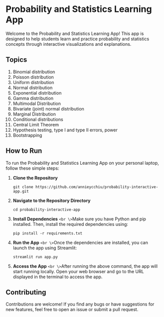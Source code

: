 # Probability and Statistics Learning App

Welcome to the Probability and Statistics Learning App! This app is designed to help students learn and practice probability and statistics concepts through interactive visualizations and explanations.

## Topics

1. Binomial distribution
2. Poisson distribution
3. Uniform distribution
4. Normal distribution
5. Exponential distribution
6. Gamma distribution
7. Multimodal Distribution
8. Bivariate (joint) normal distribution
9. Marginal Distribution
10. Conditional distributions
11. Central Limit Theorem
12. Hypothesis testing, type I and type II errors, power
13. Bootstrapping

## How to Run

To run the Probability and Statistics Learning App on your personal laptop, follow these simple steps:

1. **Clone the Repository**
   ```
   git clone https://github.com/annieycchiu/probability-interactive-app.git
   ```
2. **Navigate to the Repository Directory**
   ```
   cd probability-interactive-app
   ```
3. **Install Dependencies**
   `<br \>`Make sure you have Python and pip installed. Then, install the required dependencies using:
   ```
   pip install -r requirements.txt
   ```
4. **Run the App**
   `<br \>`Once the dependencies are installed, you can launch the app using Streamlit:
   ```
   streamlit run app.py
   ```
5. **Access the App**
   `<br \>`After running the above command, the app will start running locally. Open your web browser and go to the URL displayed in the terminal to access the app.

## Contributing

Contributions are welcome! If you find any bugs or have suggestions for new features, feel free to open an issue or submit a pull request.
